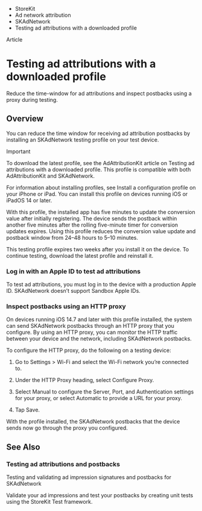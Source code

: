 

- StoreKit
- Ad network attribution
- SKAdNetwork
-  Testing ad attributions with a downloaded profile 

Article

# Testing ad attributions with a downloaded profile

Reduce the time-window for ad attributions and inspect postbacks using a proxy during testing.

## Overview

You can reduce the time window for receiving ad attribution postbacks by installing an SKAdNetwork testing profile on your test device.

Important

To download the latest profile, see the AdAttributionKit article on Testing ad attributions with a downloaded profile. This profile is compatible with both AdAttributionKit and SKAdNetwork.

For information about installing profiles, see Install a configuration profile on your iPhone or iPad. You can install this profile on devices running iOS or iPadOS 14 or later.

With this profile, the installed app has five minutes to update the conversion value after initially registering. The device sends the postback within another five minutes after the rolling five-minute timer for conversion updates expires. Using this profile reduces the conversion value update and postback window from 24–48 hours to 5–10 minutes.

This testing profile expires two weeks after you install it on the device. To continue testing, download the latest profile and reinstall it.

### Log in with an Apple ID to test ad attributions

To test ad attributions, you must log in to the device with a production Apple ID. SKAdNetwork doesn’t support Sandbox Apple IDs.

### Inspect postbacks using an HTTP proxy

On devices running iOS 14.7 and later with this profile installed, the system can send SKAdNetwork postbacks through an HTTP proxy that you configure. By using an HTTP proxy, you can monitor the HTTP traffic between your device and the network, including SKAdNetwork postbacks.

To configure the HTTP proxy, do the following on a testing device:

1.  Go to Settings \> Wi-Fi and select the Wi-Fi network you’re connected to.

2.  Under the HTTP Proxy heading, select Configure Proxy.

3.  Select Manual to configure the Server, Port, and Authentication settings for your proxy, or select Automatic to provide a URL for your proxy.

4.  Tap Save.

With the profile installed, the SKAdNetwork postbacks that the device sends now go through the proxy you configured.

## See Also

### Testing ad attributions and postbacks

Testing and validating ad impression signatures and postbacks for SKAdNetwork

Validate your ad impressions and test your postbacks by creating unit tests using the StoreKit Test framework.

